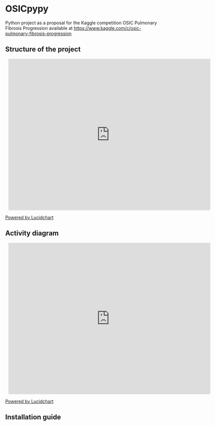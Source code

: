 # OSICpypy
Python project as a proposal for the Kaggle competition OSIC Pulmonary Fibrosis Progression available at https://www.kaggle.com/c/osic-pulmonary-fibrosis-progression

## Structure of the project

<div style="width: 640px; height: 480px; margin: 10px; position: relative;"><iframe allowfullscreen frameborder="0" style="width:640px; height:480px" src="https://lucid.app/documents/embeddedchart/2929c5eb-147e-4573-9546-af5017ffde40" id="bFXKOOb3OQPi"></iframe></div>

[Powered by Lucidchart](https://lucid.app/publicSegments/view/4d4f0715-e401-4973-97b0-92188eb8d970/image.png)

## Activity diagram

<div style="width: 640px; height: 480px; margin: 10px; position: relative;"><iframe allowfullscreen frameborder="0" style="width:640px; height:480px" src="https://lucid.app/documents/embeddedchart/ed98215b-e3c0-458a-96e0-2c5aa75a48af" id="GDXK1wkPlH7o"></iframe></div>

[Powered by Lucidchart](https://lucid.app/publicSegments/view/fab7c4d6-4334-435f-8d58-aae7dd606b99/image.png)

## Installation guide


